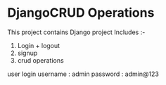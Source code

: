 # DjangoCRUD Operations 

This project contains Django project
Includes :- 
1) Login + logout
2) signup
3) crud operations
>
user login
username : admin
password : admin@123


        
